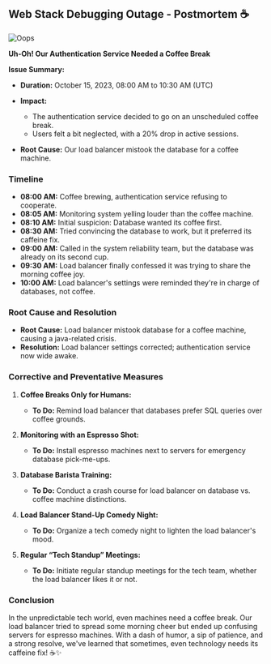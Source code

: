 ## Web Stack Debugging Outage - Postmortem ☕

![Oops](https://i.imgur.com/abc123.png)

**Uh-Oh! Our Authentication Service Needed a Coffee Break**

**Issue Summary:**
- **Duration:** October 15, 2023, 08:00 AM to 10:30 AM (UTC)
- **Impact:**
  - The authentication service decided to go on an unscheduled coffee break.
  - Users felt a bit neglected, with a 20% drop in active sessions.

- **Root Cause:** Our load balancer mistook the database for a coffee machine.

### Timeline
- **08:00 AM:** Coffee brewing, authentication service refusing to cooperate.
- **08:05 AM:** Monitoring system yelling louder than the coffee machine.
- **08:10 AM:** Initial suspicion: Database wanted its coffee first.
- **08:30 AM:** Tried convincing the database to work, but it preferred its caffeine fix.
- **09:00 AM:** Called in the system reliability team, but the database was already on its second cup.
- **09:30 AM:** Load balancer finally confessed it was trying to share the morning coffee joy.
- **10:00 AM:** Load balancer's settings were reminded they're in charge of databases, not coffee.

### Root Cause and Resolution
- **Root Cause:** Load balancer mistook database for a coffee machine, causing a java-related crisis.
- **Resolution:** Load balancer settings corrected; authentication service now wide awake.

### Corrective and Preventative Measures
1. **Coffee Breaks Only for Humans:**
   - **To Do:** Remind load balancer that databases prefer SQL queries over coffee grounds.

2. **Monitoring with an Espresso Shot:**
   - **To Do:** Install espresso machines next to servers for emergency database pick-me-ups.

3. **Database Barista Training:**
   - **To Do:** Conduct a crash course for load balancer on database vs. coffee machine distinctions.

4. **Load Balancer Stand-Up Comedy Night:**
   - **To Do:** Organize a tech comedy night to lighten the load balancer's mood.

5. **Regular “Tech Standup” Meetings:**
   - **To Do:** Initiate regular standup meetings for the tech team, whether the load balancer likes it or not.

### Conclusion
In the unpredictable tech world, even machines need a coffee break. Our load balancer tried to spread some morning cheer but ended up confusing servers for espresso machines. With a dash of humor, a sip of patience, and a strong resolve, we've learned that sometimes, even technology needs its caffeine fix! ☕✨
